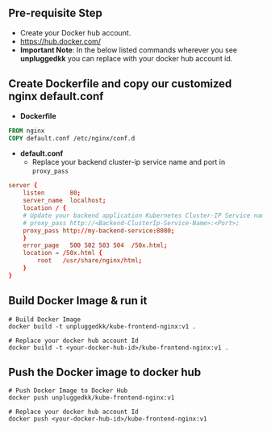 ## Pre-requisite Step
- Create your Docker hub account. 
- https://hub.docker.com/
- **Important Note**: In the below listed commands wherever you see **unpluggedkk** you can replace with your docker hub account id. 


## Create Dockerfile and copy our customized nginx default.conf
- **Dockerfile**
```Dockerfile 
FROM nginx
COPY default.conf /etc/nginx/conf.d
```
- **default.conf**
  - Replace your backend cluster-ip service name and port in `proxy_pass`
```conf
server {
    listen       80;
    server_name  localhost;
    location / {
    # Update your backend application Kubernetes Cluster-IP Service name  and port below      
    # proxy_pass http://<Backend-ClusterIp-Service-Name>:<Port>;      
    proxy_pass http://my-backend-service:8080;
    }
    error_page   500 502 503 504  /50x.html;
    location = /50x.html {
        root   /usr/share/nginx/html;
    }
}
```

## Build Docker Image & run it
```
# Build Docker Image
docker build -t unpluggedkk/kube-frontend-nginx:v1 .

# Replace your docker hub account Id
docker build -t <your-docker-hub-id>/kube-frontend-nginx:v1 .
```

## Push the Docker image to docker hub
```
# Push Docker Image to Docker Hub
docker push unpluggedkk/kube-frontend-nginx:v1 

# Replace your docker hub account Id
docker push <your-docker-hub-id>/kube-frontend-nginx:v1 
```